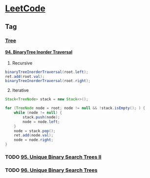 # [LeetCode](https://leetcode.com/problemset/all/)

## Tag

### [Tree](https://leetcode.com/tag/tree/)

#### [94. BinaryTree Inorder Traversal](https://leetcode.com/problems/binary-tree-inorder-traversal/)

1. Recursive

```java
binaryTreeInorderTraversal(root.left);
ret.add(root.val);
binaryTreeInorderTraversal(root.right);
```

2. Iterative

```java
Stack<TreeNode> stack = new Stack<>();

for (TreeNode node = root; node != null && !stack.isEmpty(); ) {
    while (node != null) {
        stack.push(node);
        node = node.left;
    }
    node = stack.pop();
    ret.add(node.val);
    node = node.right;
}
```

### TODO [95. Unique Binary Search Trees II](https://leetcode.com/problems/unique-binary-search-trees-ii/)

### TODO [96. Unique Binary Search Trees](https://leetcode.com/problems/unique-binary-search-trees)
